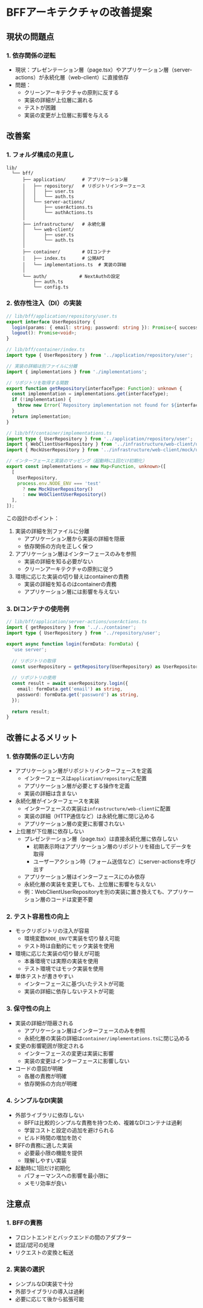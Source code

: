 # BFFアーキテクチャの改善提案

## 現状の問題点

### 1. 依存関係の逆転
- 現状：プレゼンテーション層（page.tsx）やアプリケーション層（server-actions）が永続化層（web-client）に直接依存
- 問題：
  - クリーンアーキテクチャの原則に反する
  - 実装の詳細が上位層に漏れる
  - テストが困難
  - 実装の変更が上位層に影響を与える

## 改善案

### 1. フォルダ構成の見直し
```
lib/
  └── bff/
      ├── application/      # アプリケーション層
      │   ├── repository/   # リポジトリインターフェース
      │   │   ├── user.ts
      │   │   └── auth.ts
      │   └── server-actions/
      │       ├── userActions.ts
      │       └── authActions.ts
      │
      ├── infrastructure/   # 永続化層
      │   └── web-client/
      │       ├── user.ts
      │       └── auth.ts
      │
      ├── container/        # DIコンテナ
      │   ├── index.ts      # 公開API
      │   └── implementations.ts  # 実装の詳細
      │
      └── auth/            # NextAuthの設定
          ├── auth.ts
          └── config.ts
```

### 2. 依存性注入（DI）の実装
```typescript
// lib/bff/application/repository/user.ts
export interface UserRepository {
  login(params: { email: string; password: string }): Promise<{ success: boolean }>;
  logout(): Promise<void>;
}

// lib/bff/container/index.ts
import type { UserRepository } from '../application/repository/user';

// 実装の詳細は別ファイルに分離
import { implementations } from './implementations';

// リポジトリを取得する関数
export function getRepository(interfaceType: Function): unknown {
  const implementation = implementations.get(interfaceType);
  if (!implementation) {
    throw new Error(`Repository implementation not found for ${interfaceType.name}`);
  }
  return implementation;
}

// lib/bff/container/implementations.ts
import type { UserRepository } from '../application/repository/user';
import { WebClientUserRepository } from '../infrastructure/web-client/user';
import { MockUserRepository } from '../infrastructure/web-client/mock/user';

// インターフェースと実装のマッピング（起動時に1回だけ初期化）
export const implementations = new Map<Function, unknown>([
  [
    UserRepository,
    process.env.NODE_ENV === 'test'
      ? new MockUserRepository()
      : new WebClientUserRepository()
  ],
]);
```

この設計のポイント：
1. 実装の詳細を別ファイルに分離
   - アプリケーション層から実装の詳細を隠蔽
   - 依存関係の方向を正しく保つ
2. アプリケーション層はインターフェースのみを参照
   - 実装の詳細を知る必要がない
   - クリーンアーキテクチャの原則に従う
3. 環境に応じた実装の切り替えはcontainerの責務
   - 実装の詳細を知るのはcontainerの責務
   - アプリケーション層には影響を与えない

### 3. DIコンテナの使用例
```typescript
// lib/bff/application/server-actions/userActions.ts
import { getRepository } from '../../container';
import type { UserRepository } from '../repository/user';

export async function login(formData: FormData) {
  'use server';
  
  // リポジトリの取得
  const userRepository = getRepository(UserRepository) as UserRepository;
  
  // リポジトリの使用
  const result = await userRepository.login({
    email: formData.get('email') as string,
    password: formData.get('password') as string,
  });
  
  return result;
}
```

## 改善によるメリット

### 1. 依存関係の正しい方向
- アプリケーション層がリポジトリインターフェースを定義
  - インターフェースは`application/repository`に配置
  - アプリケーション層が必要とする操作を定義
  - 実装の詳細は含まない
- 永続化層がインターフェースを実装
  - インターフェースの実装は`infrastructure/web-client`に配置
  - 実装の詳細（HTTP通信など）は永続化層に閉じ込める
  - アプリケーション層の変更に影響されない
- 上位層が下位層に依存しない
  - プレゼンテーション層（page.tsx）は直接永続化層に依存しない
    - 初期表示時はアプリケーション層のリポジトリを経由してデータを取得
    - ユーザーアクション時（フォーム送信など）にserver-actionsを呼び出す
  - アプリケーション層はインターフェースにのみ依存
  - 永続化層の実装を変更しても、上位層に影響を与えない
  - 例：WebClientUserRepositoryを別の実装に置き換えても、アプリケーション層のコードは変更不要

### 2. テスト容易性の向上
- モックリポジトリの注入が容易
  - 環境変数`NODE_ENV`で実装を切り替え可能
  - テスト時は自動的にモック実装を使用
- 環境に応じた実装の切り替えが可能
  - 本番環境では実際の実装を使用
  - テスト環境ではモック実装を使用
- 単体テストが書きやすい
  - インターフェースに基づいたテストが可能
  - 実装の詳細に依存しないテストが可能

### 3. 保守性の向上
- 実装の詳細が隠蔽される
  - アプリケーション層はインターフェースのみを参照
  - 永続化層の実装の詳細は`container/implementations.ts`に閉じ込める
- 変更の影響範囲が限定される
  - インターフェースの変更は実装に影響
  - 実装の変更はインターフェースに影響しない
- コードの意図が明確
  - 各層の責務が明確
  - 依存関係の方向が明確

### 4. シンプルなDI実装
- 外部ライブラリに依存しない
  - BFFは比較的シンプルな責務を持つため、複雑なDIコンテナは過剰
  - 学習コストと設定の追加を避けられる
  - ビルド時間の増加を防ぐ
- BFFの責務に適した実装
  - 必要最小限の機能を提供
  - 理解しやすい実装
- 起動時に1回だけ初期化
  - パフォーマンスへの影響を最小限に
  - メモリ効率が良い

## 注意点

### 1. BFFの責務
- フロントエンドとバックエンドの間のアダプター
- 認証/認可の処理
- リクエストの変換と転送

### 2. 実装の選択
- シンプルなDI実装で十分
- 外部ライブラリの導入は過剰
- 必要に応じて後から拡張可能
